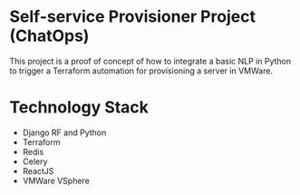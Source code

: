 # Self-service Provisioner Project (ChatOps)

This project is a proof of concept of how to integrate a basic NLP in Python to trigger a Terraform automation for provisioning a server in VMWare.

# Technology Stack

- Django RF and Python
- Terraform
- Redis
- Celery
- ReactJS
- VMWare VSphere